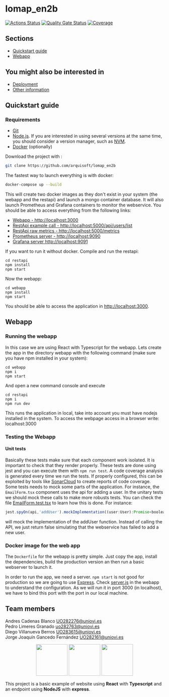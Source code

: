 # lomap_en2b

[![Actions Status](https://github.com/arquisoft/lomap_en2b/workflows/CI%20for%20LOMAP_EN2B/badge.svg)](https://github.com/arquisoft/lomap_en2b/actions)
[![Quality Gate Status](https://sonarcloud.io/api/project_badges/measure?project=Arquisoft_lomap_en2b&metric=alert_status)](https://sonarcloud.io/summary/new_code?id=Arquisoft_lomap_en2b)
[![Coverage](https://sonarcloud.io/api/project_badges/measure?project=Arquisoft_lomap_en2b&metric=coverage)](https://sonarcloud.io/summary/new_code?id=Arquisoft_lomap_en2b)

## Sections

* [Quickstart guide](#quickstart-guide)
* [Webapp](#webapp)

## You might also be interested in

* [Deployment](/Deployment)
* [Other information](/OtherInformation)

## Quickstart guide

### Requirements

* [Git](https://git-scm.com/downloads)
*  [Node.js](https://nodejs.org). If you are interested in using several versions at the same time, you should consider a version manager, such as [NVM](https://github.com/nvm-sh/nvm).
* [Docker](https://docs.docker.com/get-docker/) (optionally)

Download the project with :
```bash
git clone https://github.com/arquisoft/lomap_en2b
```

The fastest way to launch everything is with docker:
```bash
docker-compose up --build
```
This will create two docker images as they don't exist in your system (the webapp and the restapi) and launch a mongo container database. It will also launch Prometheus and Grafana containers to monitor the webservice. You should be able to access everything from the following links:
 - [Webapp - http://localhost:3000](http://localhost:3000)
 - [RestApi example call - http://localhost:5000/api/users/list](http://localhost:5000/api/users/list)
 - [RestApi raw metrics - http://localhost:5000/metrics](http://localhost:5000/metrics)
 - [Prometheus server - http://localhost:9090](http://localhost:9090)
 - [Grafana server http://localhost:9091](http://localhost:9091)
 
If you want to run it without docker. Compile and run the restapi:
```shell
cd restapi
npm install
npm start
```

Now the webapp:

```shell
cd webapp
npm install
npm start
```

You should be able to access the application in [http://localhost:3000](http://localhost:3000).

## Webapp

### Running the webapp

In this case we are using React with Typescript for the webapp. Lets create the app in the directory webapp with the following command (make sure you have npm installed in your system):
```console
cd webapp
npm i
npm start
```
And open a new command console and execute
```console
cd restapi
npm i
npm run dev
```
This runs the application in local, take into account you must have nodejs installed in the system. To access the webpage access in a browser write: localhost:3000


### Testing the Webapp

#### Unit tests

Basically these tests make sure that each component work isolated. It is important to check that they render properly. These tests are done using jest and you can execute them with `npm run test`. A code coverage analysis is generated every time we run the tests. If properly configured, this can be exploited by tools like [SonarCloud](https://sonarcloud.io/) to create reports of code coverage.
Some tests needs to mock some parts of the application. For instance, the `EmailForm.tsx` component uses the api for adding a user. In the unitary tests we should mock these calls to make more robusts tests. You can check the file [EmailForm.test.tsx](src/components/EmailForm.test.tsx) to learn how this is done.
For instance:
```javascript
jest.spyOn(api,'addUser').mockImplementation((user:User):Promise<boolean> => Promise.resolve(false))
```
will mock the implementation of the addUser function. Instead of calling the API, we just return false simulating that the webservice has failed to add a new user.

### Docker image for the web app

The `Dockerfile` for the webapp is pretty simple. Just copy the app, install the dependencies, build the production version an then run a basic webserver to launch it. 

In order to run the app, we need a server. `npm start` is not good for production so we are going to use [Express](https://expressjs.com/es/). Check [server.js](webapp/server.ts) in the webapp to understand the configuration. As we will run it in port 3000 (in localhost), we have to bind this port with the port in our local machine.

## Team members

Andres Cadenas Blanco UO282276@uniovi.es  
Pedro Limeres Granado uo282763@uniovi.es  
Diego Villanueva Berros UO283615@uniovi.es  
Jorge Joaquín Gancedo Fernández UO282161@uniovi.es  

<p align="center">
<img src="https://blog.wildix.com/wp-content/uploads/2020/06/react-logo.jpg" height="100">
<img src="https://miro.medium.com/max/1200/0*RbmfNyhuBb8G3LWh.png" height="100">
<img src="https://miro.medium.com/max/365/1*Jr3NFSKTfQWRUyjblBSKeg.png" height="100">
</p>


This project is a basic example of website using **React** with **Typescript** and an endpoint using **NodeJS** with **express**.
